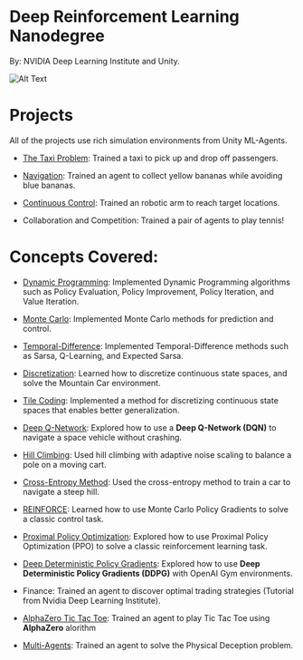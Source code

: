
# Deep Reinforcement Learning Nanodegree

By: NVIDIA Deep Learning Institute and Unity.

![Alt Text](https://github.com/manoj-aryal/Deep-Reinforcement-Learning-Nanodegree/blob/master/projects.gif)

# Projects
All of the projects use rich simulation environments from Unity ML-Agents.

- [The Taxi Problem](https://github.com/manoj-aryal/Deep-Reinforcement-Learning-Nanodegree/tree/master/OpenAI%20Gym%20Taxi-v2): Trained a taxi to pick up and drop off passengers.

- [Navigation](https://github.com/manoj-aryal/Deep-Reinforcement-Learning-Nanodegree/tree/master/Navigation-DeepQN): Trained an agent to collect yellow bananas while avoiding blue bananas.

- [Continuous Control](https://github.com/manoj-aryal/Deep-RL-Nanodegree/tree/master/Continuous-Control): Trained an robotic arm to reach target locations.

- Collaboration and Competition: Trained a pair of agents to play tennis!

# Concepts Covered:

- [Dynamic Programming](https://github.com/manoj-aryal/Deep-Reinforcement-Learning-Nanodegree/blob/master/Dynamic_Programming.ipynb): Implemented Dynamic Programming algorithms such as Policy Evaluation, Policy Improvement, Policy Iteration, and Value Iteration.

- [Monte Carlo](https://github.com/manoj-aryal/Deep-Reinforcement-Learning-Nanodegree/blob/master/Monte_Carlo.ipynb): Implemented Monte Carlo methods for prediction and control.

- [Temporal-Difference](https://github.com/manoj-aryal/Deep-Reinforcement-Learning-Nanodegree/blob/master/Temporal_Difference.ipynb): Implemented Temporal-Difference methods such as Sarsa, Q-Learning, and Expected Sarsa.

- [Discretization](https://github.com/manoj-aryal/Deep-Reinforcement-Learning-Nanodegree/blob/master/Discretization.ipynb): Learned how to discretize continuous state spaces, and solve the Mountain Car environment.

- [Tile Coding](https://github.com/manoj-aryal/Deep-Reinforcement-Learning-Nanodegree/blob/master/Tile_Coding.ipynb): Implemented a method for discretizing continuous state spaces that enables better generalization.

- [Deep Q-Network](https://github.com/manoj-aryal/Deep-Reinforcement-Learning-Nanodegree/tree/master/Deep%20Q-Network): Explored how to use a **Deep Q-Network (DQN)** to navigate a space vehicle without crashing.

- [Hill Climbing](https://github.com/manoj-aryal/Deep-RL-Nanodegree/blob/master/Hill_Climbing.ipynb): Used hill climbing with adaptive noise scaling to balance a pole on a moving cart.

- [Cross-Entropy Method](https://github.com/manoj-aryal/Deep-RL-Nanodegree/blob/master/Cross-Entropy-Method.ipynb): Used the cross-entropy method to train a car to navigate a steep hill.

- [REINFORCE](https://github.com/manoj-aryal/Deep-RL-Nanodegree/blob/master/REINFORCE.ipynb): Learned how to use Monte Carlo Policy Gradients to solve a classic control task.

- [Proximal Policy Optimization](https://github.com/manoj-aryal/Deep-RL-Nanodegree/blob/master/Pong-REINFORCE-PPO/pong-PPO.ipynb): Explored how to use Proximal Policy Optimization (PPO) to solve a classic reinforcement learning task.

- [Deep Deterministic Policy Gradients](https://github.com/manoj-aryal/Deep-RL-Nanodegree/blob/master/Continuous-Control/Continuous_Control.ipynb): Explored how to use **Deep Deterministic Policy Gradients (DDPG)** with OpenAI Gym environments.
  
- Finance: Trained an agent to discover optimal trading strategies (Tutorial from Nvidia Deep Learning Institute).

- [AlphaZero Tic Tac Toe](https://github.com/manoj-aryal/Deep-RL-Nanodegree/tree/master/TicTacToe-AlphaZero): Trained an agent to play Tic Tac Toe using **AlphaZero** alorithm

- [Multi-Agents](https://github.com/manoj-aryal/Deep-RL-Nanodegree/tree/master/Multiagent-Tennis): Trained an agent to solve the Physical Deception problem.
